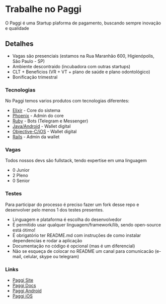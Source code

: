 # Trabalhe no Paggi
O Paggi é uma Startup plaforma de pagamento, buscando sempre inovação e qualidade

## Detalhes
* Vagas são presenciais (estamos na Rua Maranhão 600, Higienópolis, São Paulo - SP)
* Ambiente descontraido (incubadora com outras startups)
* CLT + Benefícios (VR + VT + plano de saúde e plano odontológico)
* Bonificação trimestral

### Tecnologias
No Paggi temos varios produtos com tecnologias diferentes:

* [Elixir](https://elixir.org) - Core do sistema
* [Phoenix](https://phoenixframework.org) - Admin do core
* [Ruby](https://ruby-lang.org) - Bots (Telegram e Messenger)
* [Java/Android](https://developer.android.com) - Wallet digital
* [Objective-C/iOS](https://developer.apple.com) - Wallet digital
* [Rails](http://rubyonrails.org/) - Admin da wallet

### Vagas
Todos nossos devs são fullstack, tendo expertise em uma linguagem 
* 0 Junior
* 2 Pleno
* 0 Senior

### Testes
Para participar do processo é preciso fazer um fork desse repo e desenvolver pelo menos 1 dos testes presentes.
* Linguagem e plataforma é escolha do desenvolvedor
* É permitido usar qualquer linguagem/framework/lib, sendo open-source está ótimo!
* É obrigatório ter README.md com instruções de como instalar dependencias e rodar a aplicação
* Documentação no código é opcional (mas é um diferencial)
* Não se esqueça de colocar no README um canal para comunicacão (e-mail, celular, skype ou telegram)

### Links
* [Paggi Site](https://www.paggi.com/)
* [Paggi Docs](http://docs.paggi.com/)
* [Paggi Android](https://play.google.com/store/apps/details?id=br.com.kiik_pay)
* [Paggi iOS](https://itunes.apple.com/br/app/kiik/id687508608?mt=8)
